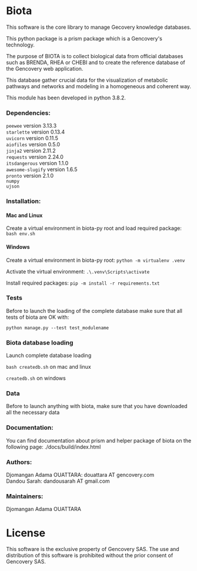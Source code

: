# Biota 

This software is the core library to manage Gecovery knowledge databases. <br />

This python package is a prism package which is a Gencovery's technology. <br />

The purpose of BIOTA is to collect biological data from official databases such as BRENDA, RHEA or CHEBI and to create the reference database of the Gencovery web application. <br />

This database gather crucial data for the visualization of metabolic pathways and networks and modeling in a homogeneous and coherent way. <br />

This module has been developed in python 3.8.2.  

### Dependencies:

```peewee``` version 3.13.3 <br />
```starlette``` version 0.13.4 <br />
```uvicorn``` version 0.11.5 <br />
```aiofiles``` version 0.5.0 <br />
```jinja2``` version 2.11.2 <br />
```requests``` version 2.24.0 <br />
```itsdangerous``` version 1.1.0 <br />
```awesome-slugify``` version 1.6.5 <br />
```pronto``` version 2.1.0 <br />
```numpy``` <br />
```ujson``` <br />

### Installation:

#### Mac and Linux
Create a virtual environment in biota-py root and load required package:
```bash env.sh```

#### Windows 

Create a virtual environment in biota-py root: 
```python -m virtualenv .venv```

Activate the virtual environment:
```.\.venv\Scripts\activate```

Install required packages:
```pip -m install -r requirements.txt```

### Tests 

Before to launch the loading of the complete database make sure that all tests of biota are OK with:

```python manage.py --test test_modulename```

### Biota database loading 
Launch complete database loading 

```bash createdb.sh``` on mac and linux

```createdb.sh``` on windows

### Data
Before to launch anything with biota, make sure that you have downloaded all the necessary data

### Documentation:
You can find documentation about prism and helper package of biota on the following page: ./docs/build/index.html

### Authors:

Djomangan Adama OUATTARA: douattara AT gencovery.com <br />
Dandou Sarah: dandousarah AT gmail.com 

### Maintainers:
Djomangan Adama OUATTARA

# License

This software is the exclusive property of Gencovery SAS. 
The use and distribution of this software is prohibited without the prior consent of Gencovery SAS.